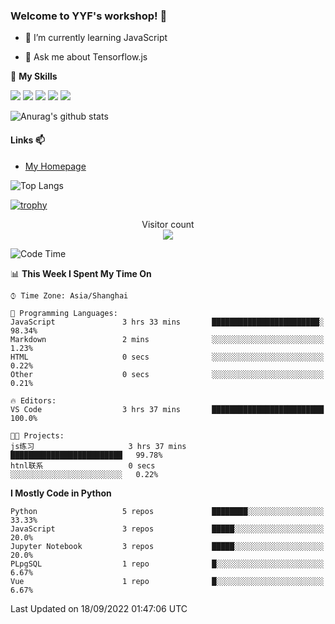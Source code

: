 ### Welcome to YYF's workshop! 👋

<!--
**YifeiYang210/YifeiYang210** is a ✨ _special_ ✨ repository because its `README.md` (this file) appears on your GitHub profile.

Here are some ideas to get you started:

- 🔭 I’m currently working on ...
- 🌱 I’m currently learning ...
- 👯 I’m looking to collaborate on ...
- 🤔 I’m looking for help with ...
- 💬 Ask me about ...
- 📫 How to reach me: ...
- 😄 Pronouns: ...
- ⚡ Fun fact: ...
-->

- 🌱 I’m currently learning JavaScript

- 💬 Ask me about Tensorflow.js

🌟 **My Skills**
<!-- [![](https://img.shields.io/badge/{徽标标题}-{徽标内容}-{徽标颜色}.svg)]({linkUrl}) -->

![](https://img.shields.io/badge/-Python-3f7fbd?logo=Python&logoColor=fff)
![](https://img.shields.io/badge/-DeepLearning-3f7fbd?logo=Pandas&logoColor=fff)
![](https://img.shields.io/badge/-Wechat-3f7fbd?logo=Wechat&logoColor=fff)
![](https://img.shields.io/badge/-C%2B%2B-3f7fbd?logo=C%2B%2B&logoColor=fff)
![](https://img.shields.io/badge/-JavaScript-3f7fbd?logo=JavaScript&logoColor=fff)

![Anurag's github stats](https://github-readme-stats.vercel.app/api?username=YifeiYang210&theme=maroongold)



#### Links 📫

* [My Homepage](https://YifeiYang210.github.io/blog/)

![Top Langs](https://github-readme-stats.vercel.app/api/top-langs/?username=YifeiYang210&hide=roff,c)

[![trophy](https://github-profile-trophy.vercel.app/?username=YifeiYang210&theme=dracula&row=2&column=3)](https://github.com/ryo-ma/github-profile-trophy)

<p align="center"> 
  Visitor count<br>
  <img src="https://profile-counter.glitch.me/YifeiYang210/count.svg" />
</p>

<!--START_SECTION:waka-->
![Code Time](http://img.shields.io/badge/Code%20Time-1%2C133%20hrs%2037%20mins-blue)

📊 **This Week I Spent My Time On** 

```text
⌚︎ Time Zone: Asia/Shanghai

💬 Programming Languages: 
JavaScript               3 hrs 33 mins       ████████████████████████░   98.34% 
Markdown                 2 mins              ░░░░░░░░░░░░░░░░░░░░░░░░░   1.23% 
HTML                     0 secs              ░░░░░░░░░░░░░░░░░░░░░░░░░   0.22% 
Other                    0 secs              ░░░░░░░░░░░░░░░░░░░░░░░░░   0.21%

🔥 Editors: 
VS Code                  3 hrs 37 mins       █████████████████████████   100.0%

🐱‍💻 Projects: 
js练习                     3 hrs 37 mins       █████████████████████████   99.78% 
htnl联系                   0 secs              ░░░░░░░░░░░░░░░░░░░░░░░░░   0.22%

```

**I Mostly Code in Python** 

```text
Python                   5 repos             ████████░░░░░░░░░░░░░░░░░   33.33% 
JavaScript               3 repos             █████░░░░░░░░░░░░░░░░░░░░   20.0% 
Jupyter Notebook         3 repos             █████░░░░░░░░░░░░░░░░░░░░   20.0% 
PLpgSQL                  1 repo              █░░░░░░░░░░░░░░░░░░░░░░░░   6.67% 
Vue                      1 repo              █░░░░░░░░░░░░░░░░░░░░░░░░   6.67%

```



 Last Updated on 18/09/2022 01:47:06 UTC
<!--END_SECTION:waka-->


